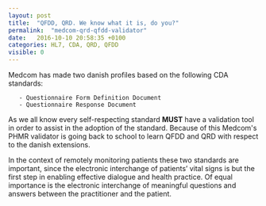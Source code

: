 ```yaml
---
layout: post
title:  "QFDD, QRD. We know what it is, do you?"
permalink:  "medcom-qrd-qfdd-validator"
date:   2016-10-10 20:58:35 +0100
categories: HL7, CDA, QRD, QFDD
visible: 0
---
```

Medcom has made two danish profiles based on the following CDA standards:

       - Questionnaire Form Definition Document  
       - Questionnaire Response Document  

As we all know every self-respecting standard **MUST** have a validation tool in order to assist in the adoption of the standard. Because of this Medcom's PHMR validator is going back to school to learn QFDD and QRD with respect to the danish extensions.

In the context of remotely monitoring patients these two standards are important, since the electronic interchange of patients’ vital signs is but the first step in enabling effective dialogue and health practice. Of equal importance is the electronic interchange of meaningful questions and answers between the practitioner and the patient. 
